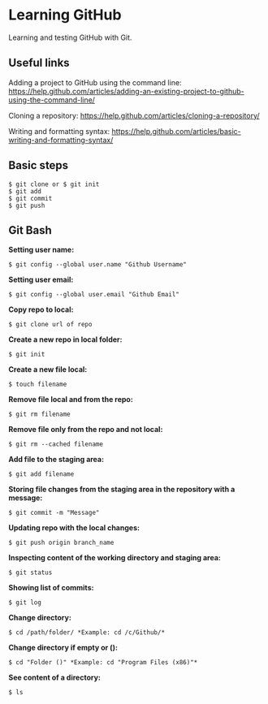 # Learning GitHub
Learning and testing GitHub with Git.

## Useful links

Adding a project to GitHub using the command line:
https://help.github.com/articles/adding-an-existing-project-to-github-using-the-command-line/

Cloning a repository:
https://help.github.com/articles/cloning-a-repository/

Writing and formatting syntax:
https://help.github.com/articles/basic-writing-and-formatting-syntax/

## Basic steps
```
$ git clone or $ git init
$ git add
$ git commit
$ git push
```

## Git Bash

**Setting user name:**
```
$ git config --global user.name "Github Username"
```

**Setting user email:**
```
$ git config --global user.email "Github Email"
```

**Copy repo to local:**
```
$ git clone url of repo
```

**Create a new repo in local folder:**
```
$ git init
```

**Create a new file local:**
```
$ touch filename
```

**Remove file local and from the repo:**
```
$ git rm filename
```

**Remove file only from the repo and not local:**
```
$ git rm --cached filename
```

**Add file to the staging area:**
```
$ git add filename
```

**Storing file changes from the staging area in the repository with a message:**
```
$ git commit -m "Message"
```

**Updating repo with the local changes:**
```
$ git push origin branch_name
```

**Inspecting content of the working directory and staging area:**
```
$ git status
```

**Showing list of commits:**
```
$ git log
```

**Change directory:**
```
$ cd /path/folder/ *Example: cd /c/Github/*
```

**Change directory if empty or ():**
```
$ cd "Folder ()" *Example: cd "Program Files (x86)"*
```

**See content of a directory:**
```
$ ls
```

